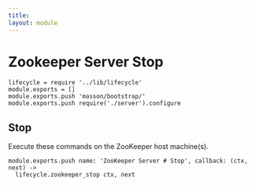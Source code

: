 ```yaml
---
title: 
layout: module
---
```


# Zookeeper Server Stop

    lifecycle = require '../lib/lifecycle'
    module.exports = []
    module.exports.push 'masson/bootstrap/'
    module.exports.push require('./server').configure

## Stop

Execute these commands on the ZooKeeper host machine(s).

    module.exports.push name: 'ZooKeeper Server # Stop', callback: (ctx, next) ->
      lifecycle.zookeeper_stop ctx, next

